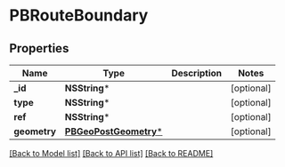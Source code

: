 # PBRouteBoundary

## Properties
Name | Type | Description | Notes
------------ | ------------- | ------------- | -------------
**_id** | **NSString*** |  | [optional] 
**type** | **NSString*** |  | [optional] 
**ref** | **NSString*** |  | [optional] 
**geometry** | [**PBGeoPostGeometry***](PBGeoPostGeometry.md) |  | [optional] 

[[Back to Model list]](../README.md#documentation-for-models) [[Back to API list]](../README.md#documentation-for-api-endpoints) [[Back to README]](../README.md)



